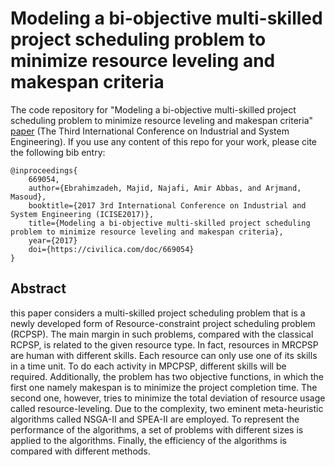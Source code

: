 # Modeling a bi-objective multi-skilled project scheduling problem to minimize resource leveling and makespan criteria

The code repository for "Modeling a bi-objective multi-skilled project scheduling problem to minimize resource leveling and makespan criteria" [paper](https://civilica.com/doc/669054/) (The Third International Conference on Industrial and System Engineering). If you use any content of this repo for your work, please cite the following bib entry:
  
    @inproceedings{
        669054,
        author={Ebrahimzadeh, Majid, Najafi, Amir Abbas, and Arjmand, Masoud},
        booktitle={2017 3rd International Conference on Industrial and System Engineering (ICISE2017)}, 
        title={Modeling a bi-objective multi-skilled project scheduling problem to minimize resource leveling and makespan criteria}, 
        year={2017}
        doi={https://civilica.com/doc/669054}
    }

## Abstract

this paper considers a multi-skilled project scheduling problem that is a newly developed form of Resource-constraint project scheduling problem (RCPSP). The main margin in such problems, compared with the classical RCPSP, is related to the given resource type. In fact, resources in MRCPSP are human with different skills. Each resource can only use one of its skills in a time unit. To do each activity in MPCPSP, different skills will be required. Additionally, the problem has two objective functions, in which the first one namely makespan is to minimize the project completion time. The second one, however, tries to minimize the total deviation of resource usage called resource-leveling. Due to the complexity, two eminent meta-heuristic algorithms called NSGA-II and SPEA-II are employed. To represent the performance of the algorithms, a set of problems with different sizes is applied to the algorithms. Finally, the efficiency of the algorithms is compared with different methods.
